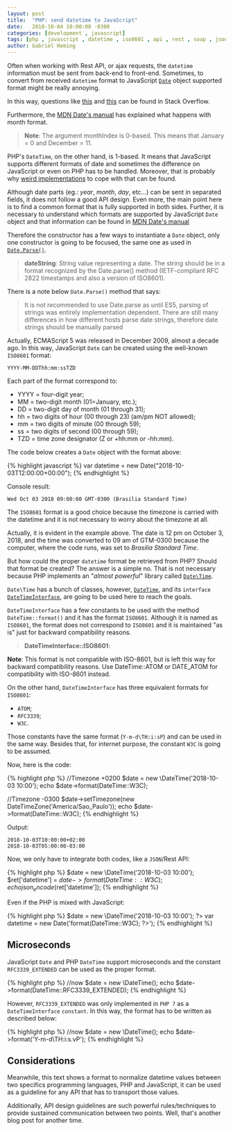 ```yaml
---
layout: post
title:  "PHP: send datetime to JavaScript"
date:   2018-10-04 10:00:00 -0300
categories: [development , javascript]
tags: [php , javascript , datetime , iso8601 , api , rest , soap , json]
author: Gabriel Heming
---
```

Often when working with Rest API, or ajax requests, the `datetime` information must be sent from back-end to front-end.
Sometimes, to convert from received `datetime` format to JavaScript [`Date`][date-object] object supported format
might be really annoying.

In this way, questions like [this][stackoverflow-question-1] and [this][stackoverflow-question-2] can be found in Stack
Overflow.

Furthermore, the [MDN Date's manual][mdn-date-manual] has explained what happens with month format.

> **Note**: The argument monthIndex is 0-based. This means that January = 0 and December = 11.

PHP's `DateTime`, on the other hand, is 1-based. It means that JavaScript supports different formats of date and
sometimes the difference on JavaScript or even on PHP has to be handled. Moreover, that is probably why
[weird implementations][stackoverflow-question-3] to cope with that can be found.

Although date parts (eg.: _year_, _month_, _day_, etc...) can be sent in separated fields, it does not follow a good API
design. Even more, the main point here is to find a common format that is fully supported in both sides. Further, it is
necessary to understand which formats are supported by JavaScript `Date` object and that information can be found in
[MDN Date's manual][mdn-date-manual]

Therefore the constructor has a few ways to instantiate a `Date` object, only one constructor is going to be focused,
the same one as used in [`Date.Parse()`][mdn-date-parse].

> **dateString**: String value representing a date. The string should be in a format recognized by the Date.parse()
method (IETF-compliant RFC 2822 timestamps and also a version of ISO8601).

There is a note below `Date.Parse()` method that says:

> It is not recommended to use Date.parse as until ES5, parsing of strings was entirely implementation dependent. There
are still many differences in how different hosts parse date strings, therefore date strings should be manually parsed

Actually, ECMAScript 5 was released in December 2009, almost a decade ago. In this way, JavaScript `Date` can be created
using the well-known `ISO8601` format:

```
YYYY-MM-DDThh:mm:ssTZD
```

Each part of the format correspond to:

- YYYY = four-digit year;
- MM = two-digit month (01=January, etc.);
- DD = two-digit day of month (01 through 31);
- hh = two digits of hour (00 through 23) (am/pm NOT allowed);
- mm = two digits of minute (00 through 59);
- ss = two digits of second (00 through 59);
- TZD = time zone designator (Z or +hh:mm or -hh:mm).

The code below creates a `Date` object with the format above:

{% highlight javascript %}
var datetime = new Date("2018-10-03T12:00:00+00:00");
{% endhighlight %}

Console result:

```
Wed Oct 03 2018 09:00:00 GMT-0300 (Brasilia Standard Time)
```

The `ISO8601` format is a good choice because the timezone is carried with the datetime and it is not necessary to worry
about the timezone at all.

Actually, it is evident in the example above. The date is 12 pm on October 3, 2018, and the time was converted to 09 am
of GTM-0300 because the computer, where the code runs, was set to _Brasilia Standard Time_.

But how could the proper `datetime` format be retrieved from PHP? Should that format be created? The answer is a simple no.
That is not necessary because PHP implements an "_almost powerful_" library called [`Date\Time`][datetime-book].

`Date\Time` has a bunch of classes, however, [`DateTime`][datetime-class], and its `interface`
[`DateTimeInterface`][datetime-interface], are going to be used here to reach the goals.

`DateTimeInterface` has a few constants to be used with the method `DateTime::format()` and it has the format
`ISO8601`. Although it is named as `ISO8601`, the format does not correspond to `ISO8601` and it is maintained "as
is" just for backward compatibility reasons.

> **DateTimeInterface::ISO8601**:
>
**Note**: This format is not compatible with ISO-8601, but is left this way for backward compatibility reasons. Use
DateTime::ATOM or DATE_ATOM for compatibility with ISO-8601 instead.

On the other hand, `DateTimeInterface` has three equivalent formats for `ISO8601`:
 - `ATOM`;
 - `RFC3339`;
 - `W3C`.

Those constants have the same format (`Y-m-d\TH:i:sP`) and can be used in the same way. Besides that, for internet
purpose, the constant `W3C` is going to be assumed.

Now, here is the code:

{% highlight php %}
//Timezone +0200
$date = new \DateTime('2018-10-03 10:00');
echo $date->format(DateTime::W3C);

//Timezone -0300
$date->setTimezone(new DateTimeZone('America/Sao_Paulo'));
echo $date->format(DateTime::W3C);
{% endhighlight %}

Output:

```
2018-10-03T10:00:00+02:00
2018-10-03T05:00:00-03:00
```

Now, we only have to integrate both codes, like a `JSON`/Rest API:

{% highlight php %}
$date = new \DateTime('2018-10-03 10:00');
$ret['datetime'] = $date->format(DateTime::W3C);
echo json_encode($ret['datetime']);
{% endhighlight %}

Even if the PHP is mixed with JavaScript:

{% highlight php %}
$date = new \DateTime('2018-10-03 10:00'); ?>
var datetime = new Date('<?= $date->format(DateTime::W3C); ?>');
{% endhighlight %}

## Microseconds

JavaScript `Date` and PHP `DateTime` support microseconds and the constant `RFC3339_EXTENDED` can be used as the proper
format.

{% highlight php %}
//now
$date = new \DateTime();
echo $date->format(DateTime::RFC3339_EXTENDED);
{% endhighlight %}

However, `RFC3339_EXTENDED` was only implemented in `PHP 7` as a `DateTimeInterface` `constant`. In this way, the
format has to be written as described below:

{% highlight php %}
//now
$date = new \DateTime();
echo $date->format('Y-m-d\TH:i:s.vP');
{% endhighlight %}

## Considerations

Meanwhile, this text shows a format to normalize datetime values between two specifics programming languages, 
PHP and JavaScript, it can be used as a guideline for any API that has to transport those values.

Additionally, API design guidelines are such powerful rules/techniques to provide sustained communication between two 
points. Well, that's another blog post for another time.

[date-object]: https://developer.mozilla.org/en-US/docs/Web/JavaScript/Reference/Global_Objects/Date
[stackoverflow-question-1]: https://stackoverflow.com/q/12254333/1628790
[stackoverflow-question-2]: https://stackoverflow.com/q/9755911/1628790
[stackoverflow-question-3]: https://stackoverflow.com/q/40916487/1628790
[mdn-date-manual]: https://developer.mozilla.org/en-US/docs/Web/JavaScript/Reference/Global_Objects/Date#Parameters
[mdn-date-parse]: https://developer.mozilla.org/en-US/docs/Web/JavaScript/Reference/Global_Objects/Date/parse
[datetime-book]: http://php.net/manual/en/book.datetime.php
[datetime-class]: http://php.net/manual/en/class.datetime.php
[datetime-interface]: http://php.net/manual/en/class.datetimeinterface.php
